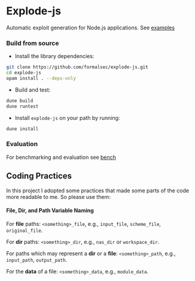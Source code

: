 # Explode-js

Automatic exploit generation for Node.js applications. See [examples]

### Build from source

- Install the library dependencies:

```sh
git clone https://github.com/formalsec/explode-js.git
cd explode-js
opam install . --deps-only
```

- Build and test:

```sh
dune build
dune runtest
```

- Install `explode-js` on your path by running:

```sh
dune install
```

### Evaluation

For benchmarking and evaluation see [bench]

[bench]: ./bench
[examples]: ./example


## Coding Practices

In this project I adopted some practices that made some parts of the code more
readable to me. So please use them:

#### File, Dir, and Path  Variable Naming

For **file** paths: `<something>_file`, e.g., `input_file`,
`scheme_file`, `original_file`.

For **dir** paths: `<something>_dir`, e.g., `nas_dir` or `workspace_dir`.

For paths which may represent a **dir** or a **file**: `<something>_path`, e.g., `input_path`, `output_path`.

For the **data** of a file: `<something>_data`, e.g., `module_data`.
